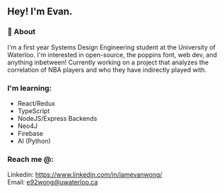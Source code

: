 ## Hey! I'm Evan.


### 🙌 About 

I'm a first year Systems Design Engineering student at the University of Waterloo. I'm interested in open-source, the poppins font, web dev, and anything inbetween! Currently working on a project that analyzes the correlation of NBA players and who they have indirectly played with.

### I'm learning:
- React/Redux
- TypeScript
- NodeJS/Express Backends
- Neo4J
- Firebase 
- AI (Python)


### Reach me @:
Linkedin: https://www.linkedin.com/in/iamevanwong/
<br>
Email: e92wong@uwaterloo.ca
